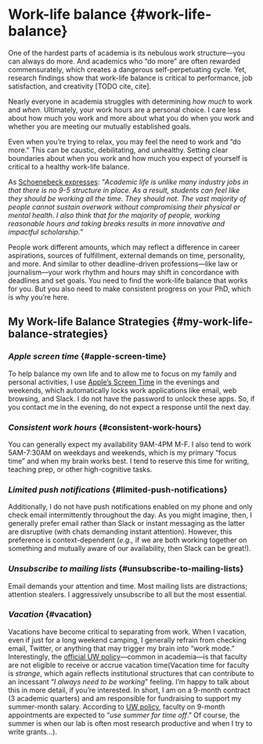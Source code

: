 # **Work-life balance** {#work-life-balance}

One of the hardest parts of academia is its nebulous work structure—you can always do more. And academics who “do more” are often rewarded commensurately, which creates a dangerous self-perpetuating cycle. Yet, research findings show that work-life balance is critical to performance, job satisfaction, and creativity \[TODO cite, cite\].

Nearly everyone in academia struggles with determining *how much* to work and *when*. Ultimately, your work hours are a personal choice. I care less about how much you work and more about what you do when you work and whether you are meeting our mutually established goals.

Even when you’re trying to relax, you may feel the need to work and “do more.” This can be caustic, debilitating, and unhealthy. Setting clear boundaries about when you work and how much you expect of yourself is critical to a healthy work-life balance.

As [Schoenebeck expresses](https://yardi.people.si.umich.edu/advising.html): “*Academic life is unlike many industry jobs in that there is no 9-5 structure in place. As a result, students can feel like they should be working all the time. They should not. The vast majority of people cannot sustain overwork without compromising their physical or mental health. I also think that for the majority of people, working reasonable hours and taking breaks results in more innovative and impactful scholarship.*”

People work different amounts, which may reflect a difference in career aspirations, sources of fulfillment, external demands on time, personality, and more. And similar to other deadline-driven professions—like law or journalism—your work rhythm and hours may shift in concordance with deadlines and set goals. You need to find the work-life balance that works for you. But you also need to make consistent progress on your PhD, which is why you’re here.

## **My Work-life Balance Strategies** {#my-work-life-balance-strategies}

### *Apple screen time* {#apple-screen-time}

To help balance my own life and to allow me to focus on my family and personal activities, I use [Apple’s Screen Time](https://support.apple.com/en-us/HT208982) in the evenings and weekends, which automatically locks work applications like email, web browsing, and Slack. I do not have the password to unlock these apps. So, if you contact me in the evening, do not expect a response until the next day.

### *Consistent work hours* {#consistent-work-hours}

You can generally expect my availability 9AM-4PM M-F. I also tend to work 5AM-7:30AM on weekdays and weekends, which is my primary “focus time” and when my brain works best. I tend to reserve this time for writing, teaching prep, or other high-cognitive tasks.

### *Limited push notifications* {#limited-push-notifications}

Additionally, I do not have push notifications enabled on my phone and only check email intermittently throughout the day. As you might imagine, then, I generally prefer email rather than Slack or instant messaging as the latter are disruptive (with chats demanding instant attention). However, this preference is context-dependent (*e.g.,* if we are both working together on something and mutually aware of our availability, then Slack can be great\!).

### *Unsubscribe to mailing lists* {#unsubscribe-to-mailing-lists}

Email demands your attention and time. Most mailing lists are distractions; attention stealers. I aggressively unsubscribe to all but the most essential. 

### *Vacation* {#vacation}

Vacations have become critical to separating from work. When I vacation, even if just for a long weekend camping, I generally refrain from checking email, Twitter, or anything that may trigger my brain into “work mode.” Interestingly, the [official UW policy](https://ap.washington.edu/ahr/working/leaves/faculty-leaves/annual-leave-vacation/)—common in academia—is that faculty are not eligible to receive or accrue vacation time(Vacation time for faculty is *strange*, which again reflects institutional structures that can contribute to an incessant “*I always need to be working*” feeling. I’m happy to talk about this in more detail, if you’re interested. In short, I am on a 9-month contract (3 academic quarters) and am responsible for fundraising to support my summer-month salary. According to [UW policy](https://ap.washington.edu/ahr/working/leaves/faculty-leaves/annual-leave-vacation/), faculty on 9-month appointments are expected to “*use summer for time off*.” Of course, the summer is when our lab is often most research productive and when I try to write grants...).